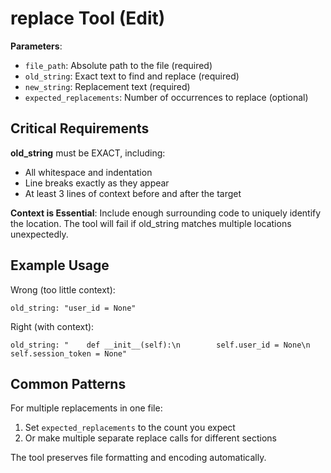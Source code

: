 # replace Tool (Edit)

**Parameters**:

- `file_path`: Absolute path to the file (required)
- `old_string`: Exact text to find and replace (required)
- `new_string`: Replacement text (required)
- `expected_replacements`: Number of occurrences to replace (optional)

## Critical Requirements

**old_string** must be EXACT, including:

- All whitespace and indentation
- Line breaks exactly as they appear
- At least 3 lines of context before and after the target

**Context is Essential**: Include enough surrounding code to uniquely identify the location. The tool will fail if old_string matches multiple locations unexpectedly.

## Example Usage

Wrong (too little context):

```
old_string: "user_id = None"
```

Right (with context):

```
old_string: "    def __init__(self):\n        self.user_id = None\n        self.session_token = None"
```

## Common Patterns

For multiple replacements in one file:

1. Set `expected_replacements` to the count you expect
2. Or make multiple separate replace calls for different sections

The tool preserves file formatting and encoding automatically.
